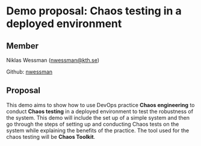 # Demo proposal: Chaos testing in a deployed environment

## Member 

Niklas Wessman (nwessman@kth.se)

Github: [nwessman](https://github.com/nwessman)

## Proposal

This demo aims to show how to use DevOps practice **Chaos engineering** to conduct **Chaos testing** in a deployed environment to test the robustness of the system. This demo will include the set up of a simple system and then go through the steps of setting up and conducting Chaos tests on the system while explaining the benefits of the practice. The tool used for the chaos testing will be **Chaos Toolkit**.